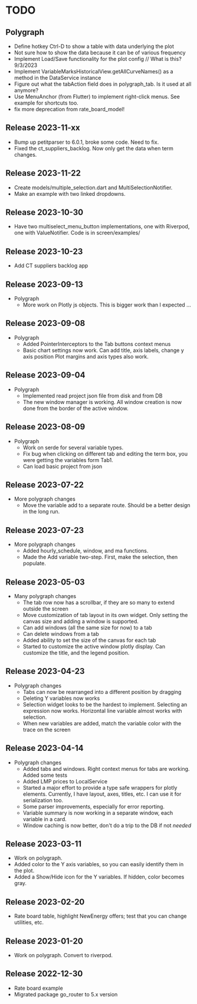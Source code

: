 

# TODO
## Polygraph
- Define hotkey Ctrl-D to show a table with data underlying 
  the plot
- Not sure how to show the data because it can be of various frequency
- Implement Load/Save functionality for the plot config // What is this?  9/3/2023
- Implement VariableMarksHistoricalView.getAllCurveNames() as a method in the DataService instance
- Figure out what the tabAction field does in polygraph_tab.  Is it used at all anymore?
- Use MenuAnchor (from Flutter) to implement right-click menus.  See example for shortcuts too.
- fix more deprecation from rate_board_model!

## Release 2023-11-xx
- Bump up petitparser to 6.0.1, broke some code.  Need to fix.
- Fixed the ct_suppliers_backlog.  Now only get the data when term changes.  

## Release 2023-11-22
- Create models/multiple_selection.dart and MultiSelectionNotifier. 
- Make an example with two linked dropdowns.

## Release 2023-10-30
- Have two multiselect_menu_button implementations, one with Riverpod, one with ValueNotifier.
  Code is in screen/examples/

## Release 2023-10-23
- Add CT suppliers backlog app

## Release 2023-09-13
- Polygraph
  - More work on Plotly js objects.  This is bigger work than I expected ...

## Release 2023-09-08
- Polygraph
  - Added PointerInterceptors to the Tab buttons context menus
  - Basic chart settings now work.  Can add title, axis labels, change y axis position
    Plot margins and axis types also work.


## Release 2023-09-04
- Polygraph
  - Implemented read project json file from disk and from DB
  - The new window manager is working.  All window creation is now done from the 
    border of the active window.


## Release 2023-08-09
- Polygraph
  - Work on serde for several variable types. 
  - Fix bug when clicking on different tab and editing the term box, you were getting 
    the variables form Tab1. 
  - Can load basic project from json

## Release 2023-07-22
- More polygraph changes
  - Move the variable add to a separate route.  Should be a better design in 
    the long run. 


## Release 2023-07-23
- More polygraph changes
  - Added hourly_schedule, window, and ma functions.
  - Made the Add variable two-step.  First, make the selection, then populate. 

## Release 2023-05-03
- Many polygraph changes
  - The tab row now has a scrollbar, if they are so many to extend outside the screen
  - Move customization of tab layout in its own widget.  Only setting the canvas size 
    and adding a window is supported.   
  - Can add windows (all the same size for now) to a tab
  - Can delete windows from a tab
  - Added ability to set the size of the canvas for each tab
  - Started to customize the active window plotly display.  Can customize 
    the title, and the legend position.


## Release 2023-04-23
- Polygraph changes
  - Tabs can now be rearranged into a different position by dragging
  - Deleting Y variables now works
  - Selection widget looks to be the hardest to implement.  Selecting an expression 
    now works.  Horizontal line variable almost works with selection.
  - When new variables are added, match the variable color with the trace 
    on the screen 

## Release 2023-04-14
- Polygraph changes
    - Added tabs and windows.  Right context menus for tabs are working.  Added some tests 
    - Added LMP prices to LocalService
    - Started a major effort to provide a type safe wrappers for plotly elements. 
      Currently, I have layout, axes, titles, etc.  I can use it for serialization too.
    - Some parser improvements, especially for error reporting.
    - Variable summary is now working in a separate window, each variable in a card. 
    - Window caching is now better, don't do a trip to the DB if not *needed*

## Release 2023-03-11
- Work on polygraph. 
- Added color to the Y axis variables, so you can easily
  identify them in the plot.  
- Added a Show/Hide icon for the Y variables.  If hidden, color becomes gray.

## Release 2023-02-20
- Rate board table, highlight NewEnergy offers; test that you can
change utilities, etc. 

## Release 2023-01-20
- Work on polygraph.  Convert to riverpod.  


## Release 2022-12-30
- Rate board example
- Migrated package go_router to 5.x version